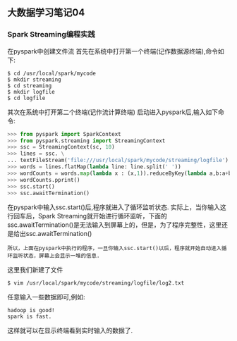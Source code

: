 ## 大数据学习笔记04
### Spark Streaming编程实践
在pyspark中创建文件流
首先在系统中打开第一个终端(记作数据源终端),命令如下:
```shell
$ cd /usr/local/spark/mycode
$ mkdir streaming
$ cd streaming
$ mkdir logfile
$ cd logfile
```
其次在系统中打开第二个终端(记作流计算终端)
启动进入pyspark后,输入如下命令:
```python
>>> from pyspark import SparkContext
>>> from pyspark.streaming import StreamingContext
>>> ssc = StreamingContext(sc, 10)
>>> lines = ssc. \
... textFileStream('file:///usr/local/spark/mycode/streaming/logfile')
>>> words = lines.flatMap(lambda line: line.split(' '))
>>> wordCounts = words.map(lambda x : (x,1)).reduceByKey(lambda a,b:a+b)
>>> wordCounts.pprint()
>>> ssc.start()
>>> ssc.awaitTermination()
```
在pyspark中输入ssc.start()后,程序就进入了循环监听状态.
实际上，当你输入这行回车后，Spark Streaming就开始进行循环监听，下面的ssc.awaitTermination()是无法输入到屏幕上的，但是，为了程序完整性，这里还是给出ssc.awaitTermination()
```
所以，上面在pyspark中执行的程序，一旦你输入ssc.start()以后，程序就开始自动进入循环监听状态，屏幕上会显示一堆的信息.
```
这里我们新建了文件
```shell
$ vim /usr/local/spark/mycode/streaming/logfile/log2.txt
```
任意输入一些数据即可,例如:
```
hadoop is good!
spark is fast.
```
这样就可以在显示终端看到实时输入的数据了.

